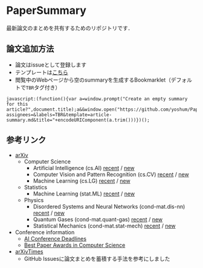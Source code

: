 # PaperSummary

最新論文のまとめを共有するためのリポジトリです．

## 論文追加方法

- 論文はissueとして登録します
- テンプレートは[こちら](.github/ISSUE_TEMPLATE/article-summary.md)
- 閲覧中のWebページから空のsummaryを生成するBookmarklet（デフォルトで`TBR`タグ付き）
```
javascript:(function(){var a=window.prompt("Create an empty summary for this article?",document.title);a&&window.open("https://github.com/yoshum/PaperSummary/issues/new?assignees=&labels=TBR&template=article-summary.md&title="+encodeURIComponent(a.trim()))})();
```

## 参考リンク

- [arXiv](https://arxiv.org/)
  - Computer Science
    - Artificial Intelligence (cs.AI) [recent](https://arxiv.org/list/cs.AI/recent) / [new](https://arxiv.org/list/cs.AI/new)
    - Computer Vision and Pattern Recognition (cs.CV) [recent](https://arxiv.org/list/cs.CV/recent) / [new](https://arxiv.org/list/cs.CV/new)
    - Machine Learning (cs.LG) [recent](https://arxiv.org/list/cs.LG/recent) / [new](https://arxiv.org/list/cs.LG/new)
  - Statistics
    - Machine Learning (stat.ML) [recent](https://arxiv.org/list/stat.ML/recent) / [new](https://arxiv.org/list/stat.ML/new)
  - Physics
    - Disordered Systems and Neural Networks (cond-mat.dis-nn) [recent](https://arxiv.org/list/cond-mat.dis-nn/recent) / [new](https://arxiv.org/list/cond-mat.dis-nn/new)
    - Quantum Gases (cond-mat.quant-gas) [recent](https://arxiv.org/list/cond-mat.quant-gas/recent) / [new](https://arxiv.org/list/cond-mat.quant-gas/new)
    - Statistical Mechanics (cond-mat.stat-mech) [recent](https://arxiv.org/list/cond-mat.stat-mech/recent) / [new](https://arxiv.org/list/cond-mat.stat-mech/new)
- Conference information
  - [AI Conference Deadlines](https://aideadlin.es/?sub=ML,CV,NLP,RO,SP,DM)
  - [Best Paper Awards in Computer Science](https://jeffhuang.com/best_paper_awards.html)
- [arXivTimes](https://github.com/arXivTimes/arXivTimes)
  - GitHub Issuesに論文まとめを蓄積する手法を参考にしました
